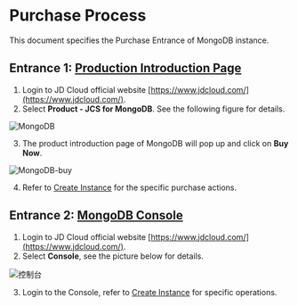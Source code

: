 # Purchase Process

This document specifies the Purchase Entrance of MongoDB instance.

## Entrance 1: [Production Introduction Page](https://www.jdcloud.com/products/mongodb)
1. Login to JD Cloud official website [https://www.jdcloud.com/](https://www.jdcloud.com/).
2. Select **Product - JCS for MongoDB**. See the following figure for details.

![MongoDB](https://github.com/jdcloudcom/cn/blob/master/image/mongodb/productpage.png)

3. The product introduction page of MongoDB will pop up and click on **Buy Now**.

![MongoDB-buy](https://github.com/jdcloudcom/cn/blob/master/image/mongodb/product-buy.png)

4. Refer to [Create Instance](../Getting-Started/Create-Instance.md) for the specific purchase actions.

## Entrance 2: [MongoDB Console](https://mongodb-console.jdcloud.com/mongodb)

1. Login to JD Cloud official website [https://www.jdcloud.com/](https://www.jdcloud.com/).
2. Select **Console**, see the picture below for details.

![控制台](https://github.com/jdcloudcom/cn/blob/master/image/mongodb/console-buy.png)

3. Login to the Console, refer to [Create Instance](../Getting-Started/Create-Instance.md) for specific operations.
